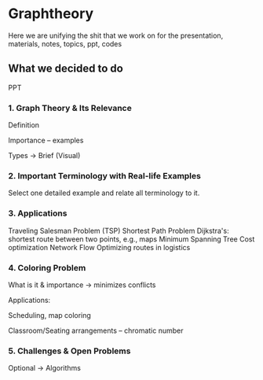 # Graphtheory
Here we are unifying the shit that we work on for the presentation,
materials, notes, topics, ppt, codes

## What we decided to do
PPT

### 1. Graph Theory & Its Relevance

Definition

Importance – examples

Types → Brief (Visual)



### 2. Important Terminology with Real-life Examples

Select one detailed example and relate all terminology to it.



### 3. Applications

Traveling Salesman Problem (TSP)
Shortest Path Problem
Dijkstra's: shortest route between two points, e.g., maps
Minimum Spanning Tree
Cost optimization
Network Flow
Optimizing routes in logistics


### 4. Coloring Problem

What is it & importance → minimizes conflicts

Applications:

Scheduling, map coloring

Classroom/Seating arrangements – chromatic number


### 5. Challenges & Open Problems

Optional → Algorithms

